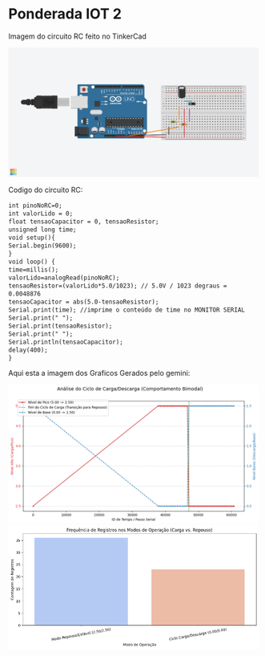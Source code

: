 # Ponderada IOT 2
Imagem do circuito RC feito no TinkerCad

<img src="Exquisite Habbi (1).png" alt="I" style="width: 500px;">

Codigo do circuito RC:

``` 
int pinoNoRC=0;
int valorLido = 0;
float tensaoCapacitor = 0, tensaoResistor;
unsigned long time;
void setup(){
Serial.begin(9600);
}
void loop() {
time=millis();
valorLido=analogRead(pinoNoRC);
tensaoResistor=(valorLido*5.0/1023); // 5.0V / 1023 degraus = 0.0048876
tensaoCapacitor = abs(5.0-tensaoResistor);
Serial.print(time); //imprime o conteúdo de time no MONITOR SERIAL
Serial.print(" ");
Serial.print(tensaoResistor);
Serial.print(" ");
Serial.println(tensaoCapacitor);
delay(400);
}
```
Aqui esta a imagem dos Graficos Gerados pelo gemini:

<img src="download.png" alt="I" style="width: 500px;">
<img src="download (1).png" alt="I" style="width: 500px;">
